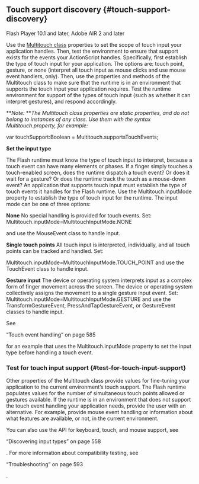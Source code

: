 ## Touch support discovery {#touch-support-discovery}

Flash Player 10.1 and later, Adobe AIR 2 and later

Use the [Multitouch class](http://help.adobe.com/en_US/FlashPlatform/reference/actionscript/3/flash/ui/Multitouch.html) properties to set the scope of touch input your application handles. Then, test the environment to ensure that support exists for the events your ActionScript handles. Specifically, first establish the type of touch input for your application. The options are: touch point, gesture, or none (interpret all touch input as mouse clicks and use mouse event handlers, only). Then, use the properties and methods of the Multitouch class to make sure that the runtime is in an environment that supports the touch input your application requires. Test the runtime environment for support of the types of touch input (such as whether it can interpret gestures), and respond accordingly.

**_Note:_ **_The Multitouch class properties are static properties, and do not belong to instances of any class. Use them with the syntax Multitouch.property, for example:_

var touchSupport:Boolean = Multitouch.supportsTouchEvents;

**Set the input type**

The Flash runtime must know the type of touch input to interpret, because a touch event can have many elements or phases. If a finger simply touches a touch-enabled screen, does the runtime dispatch a touch event? Or does it wait for a gesture? Or does the runtime track the touch as a mouse-down event? An application that supports touch input must establish the type of touch events it handles for the Flash runtime. Use the Multitouch.inputMode property to establish the type of touch input for the runtime. The input mode can be one of three options:

**None** No special handling is provided for touch events. Set: Multitouch.inputMode=MultitouchInputMode.NONE

and use the MouseEvent class to handle input.

**Single touch points** All touch input is interpreted, individually, and all touch points can be tracked and handled. Set:

Multitouch.inputMode=MultitouchInputMode.TOUCH_POINT and use the TouchEvent class to handle input.

**Gesture input** The device or operating system interprets input as a complex form of finger movement across the screen. The device or operating system collectively assigns the movement to a single gesture input event. Set: Multitouch.inputMode=MultitouchInputMode.GESTURE and use the TransformGestureEvent, PressAndTapGestureEvent, or GestureEvent classes to handle input.

See

“Touch event handling” on page 585

for an example that uses the Multitouch.inputMode property to set the input type before handling a touch event.

### Test for touch input support {#test-for-touch-input-support}

Other properties of the Multitouch class provide values for fine-tuning your application to the current environment’s touch support. The Flash runtime populates values for the number of simultaneous touch points allowed or gestures available. If the runtime is in an environment that does not support the touch event handling your application needs, provide the user with an alternative. For example, provide mouse event handling or information about what features are available, or not, in the current environment.

You can also use the API for keyboard, touch, and mouse support, see

“Discovering input types” on page 558

. For more information about compatibility testing, see

“Troubleshooting” on page 593

.